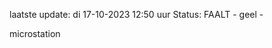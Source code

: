 laatste update: 
di 17-10-2023 12:50   uur 
Status: FAALT - geel - 
<div class="service Y">microstation</div>